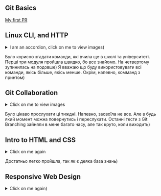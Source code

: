 ## Git Basics
[My first PR](https://github.com/kottans/mock-repo/pull/1045/commits)

## Linux CLI, and HTTP
<details><summary>I am an accordion, click on me to view images)</summary>
<img src="/task_linux_cli/linux_quiz_1.png" alt="Linux Survival 1 Module - Answer">
<img src="/task_linux_cli/linux_quiz_2.png" alt="Linux Survival 2 Module - Answer">
<img src="/task_linux_cli/linux_quiz_3.png" alt="Linux Survival 3 Module - Answer">
<img src="/task_linux_cli/linux_quiz_4.png" alt="Linux Survival 4 Module - Answer">
</details>

Було корисно згадати команди, які вчила ще в школі та університеті. Перші три модуля пройшла швидко, бо все знайомо.
На четвертому зупинилась на подовше)
Я вважаю що буду використовувати всі команди, якісь більше, якісь менше. Окрім, напевно, комманд з принтом)


## Git Collaboration
<details><summary>Click on me to view images</summary>
<img src="/task_git_collaboration/collaboration_1.png" alt="Git Branching - #1">
<img src="/task_git_collaboration/collaboration_2.png" alt="Git Branching - #2">
</details>

Було цікаво прослухати ці тиждні. Напевно, засвоїла не все. Але в будь який момент можна повернутись і переслухати.
Останні тести з Git Branching зайняли в мене багато часу, але так круто, коли виходить)

## Intro to HTML and CSS
<details><summary>Click on me again</summary>
<img src="/task_html_css_intro/Intro_HTML_CSS.png" alt="Intro to HTML and CSS">
</details>

Достатньо легко пройшла, так як є деяка база знань)

## Responsive Web Design
<details><summary>Click on me again)</summary>
<img src="/task_responsive_web_design/flexbox_frogs.png" alt="Responsive Web Design - flex">
<img src="/task_responsive_web_design/grid_garden.png" alt="Responsive Web Design - grid">
</details>